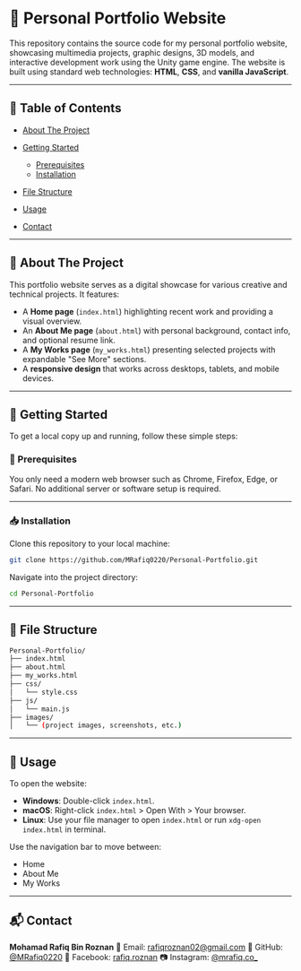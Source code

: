 # 🎨 Personal Portfolio Website

This repository contains the source code for my personal portfolio website, showcasing multimedia projects, graphic designs, 3D models, and interactive development work using the Unity game engine. The website is built using standard web technologies: **HTML**, **CSS**, and **vanilla JavaScript**.

---

## 📑 Table of Contents

* [About The Project](#about-the-project)
* [Getting Started](#getting-started)

  * [Prerequisites](#prerequisites)
  * [Installation](#installation)
* [File Structure](#file-structure)
* [Usage](#usage)
* [Contact](#contact)

---

## 📌 About The Project

This portfolio website serves as a digital showcase for various creative and technical projects. It features:

* A **Home page** (`index.html`) highlighting recent work and providing a visual overview.
* An **About Me page** (`about.html`) with personal background, contact info, and optional resume link.
* A **My Works page** (`my_works.html`) presenting selected projects with expandable "See More" sections.
* A **responsive design** that works across desktops, tablets, and mobile devices.

---

## 🚀 Getting Started

To get a local copy up and running, follow these simple steps:

### 🔧 Prerequisites

You only need a modern web browser such as Chrome, Firefox, Edge, or Safari.
No additional server or software setup is required.

---

### 📥 Installation

Clone this repository to your local machine:

```bash
git clone https://github.com/MRafiq0220/Personal-Portfolio.git
```

Navigate into the project directory:

```bash
cd Personal-Portfolio
```

---

## 📁 File Structure

```bash
Personal-Portfolio/
├── index.html
├── about.html
├── my_works.html
├── css/
│   └── style.css
├── js/
│   └── main.js
├── images/
│   └── (project images, screenshots, etc.)
```

---

## 📂 Usage

To open the website:

* **Windows**: Double-click `index.html`.
* **macOS**: Right-click `index.html` > Open With > Your browser.
* **Linux**: Use your file manager to open `index.html` or run `xdg-open index.html` in terminal.

Use the navigation bar to move between:

* Home
* About Me
* My Works

---

## 📬 Contact

**Mohamad Rafiq Bin Roznan**
📧 Email: [rafiqroznan02@gmail.com](mailto:rafiqroznan02@gmail.com)
🐙 GitHub: [@MRafiq0220](https://github.com/MRafiq0220)
📘 Facebook: [rafiq.roznan](https://facebook.com/rafiq.roznan)
📷 Instagram: [@mrafiq.co\_](https://instagram.com/mrafiq.co_)
